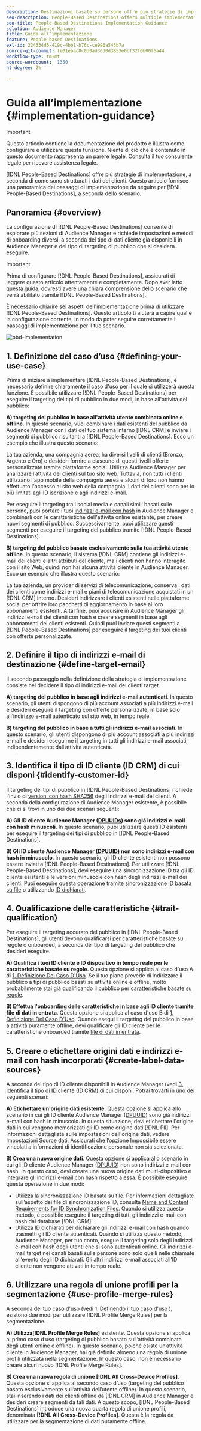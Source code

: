 ```yaml
---
description: Destinazioni basate su persone offre più strategie di implementazione, a seconda di come sono strutturati i dati dei clienti. Questo articolo fornisce una panoramica dei passaggi di implementazione da seguire per le Destinazioni basate su persone, a seconda dello scenario.
seo-description: People-Based Destinations offers multiple implementation strategies, depending on how your customer data is structured. This article provides an overview of the implementation steps that you need to follow for People-Based Destinations, depending on your scenario.
seo-title: People-Based Destinations Implementation Guidance
solution: Audience Manager
title: Guida all’implementazione
feature: People-based Destinations
exl-id: 224334d5-419c-4bb1-b76c-ce996a543b7a
source-git-commit: fe01ebac8c0d0ad3630d3853e0bf32f0b00f6a44
workflow-type: tm+mt
source-wordcount: '1350'
ht-degree: 2%

---
```


# Guida all’implementazione {#implementation-guidance}

>[!IMPORTANT]
>Questo articolo contiene la documentazione del prodotto e illustra come configurare e utilizzare questa funzione. Niente di ciò che è contenuto in questo documento rappresenta un parere legale. Consulta il tuo consulente legale per ricevere assistenza legale.

[!DNL People-Based Destinations] offre più strategie di implementazione, a seconda di come sono strutturati i dati dei clienti. Questo articolo fornisce una panoramica dei passaggi di implementazione da seguire per [!DNL People-Based Destinations], a seconda dello scenario.

## Panoramica {#overview}

La configurazione di [!DNL People-Based Destinations] consente di esplorare più sezioni di Audience Manager e richiede impostazioni e metodi di onboarding diversi, a seconda del tipo di dati cliente già disponibili in Audience Manager e del tipo di targeting di pubblico che si desidera eseguire.

>[!IMPORTANT]
> Prima di configurare [!DNL People-Based Destinations], assicurati di leggere questo articolo attentamente e completamente. Dopo aver letto questa guida, dovresti avere una chiara comprensione dello scenario che verrà abilitato tramite [!DNL People-Based Destinations].

È necessario chiarire sei aspetti dell&#39;implementazione prima di utilizzare [!DNL People-Based Destinations]. Questo articolo ti aiuterà a capire qual è la configurazione corrente, in modo da poter seguire correttamente i passaggi di implementazione per il tuo scenario.

![pbd-implementation](assets/pbd-implementation.png)

## &#x200B;1. Definizione del caso d’uso {#defining-your-use-case}

Prima di iniziare a implementare [!DNL People-Based Destinations], è necessario definire chiaramente il caso d&#39;uso per il quale si utilizzerà questa funzione. È possibile utilizzare [!DNL People-Based Destinations] per eseguire il targeting dei tipi di pubblico in due modi, in base all&#39;attività del pubblico:

**A) targeting del pubblico in base all&#39;attività utente combinata online e offline**. In questo scenario, vuoi combinare i dati esistenti del pubblico da Audience Manager con i dati del tuo sistema interno [!DNL CRM] e inviare i segmenti di pubblico risultanti a [!DNL People-Based Destinations]. Ecco un esempio che illustra questo scenario:

La tua azienda, una compagnia aerea, ha diversi livelli di clienti (Bronzo, Argento e Oro) e desideri fornire a ciascuno di questi livelli offerte personalizzate tramite piattaforme social. Utilizza Audience Manager per analizzare l’attività dei clienti sul tuo sito web. Tuttavia, non tutti i clienti utilizzano l&#39;app mobile della compagnia aerea e alcuni di loro non hanno effettuato l&#39;accesso al sito web della compagnia. I dati dei clienti sono per lo più limitati agli ID iscrizione e agli indirizzi e-mail.

Per eseguire il targeting tra i social media e canali simili basati sulle persone, puoi portare i tuoi [indirizzi e-mail con hash](people-based-destinations-prerequisites.md) in Audience Manager e combinarli con le caratteristiche dell&#39;attività online esistente, per creare nuovi segmenti di pubblico. Successivamente, puoi utilizzare questi segmenti per eseguire il targeting del pubblico tramite [!DNL People-Based Destinations].

**B) targeting del pubblico basato esclusivamente sulla tua attività utente offline**. In questo scenario, il sistema [!DNL CRM] contiene gli indirizzi e-mail dei clienti e altri attributi del cliente, ma i clienti non hanno interagito con il sito Web, quindi non hai alcuna attività cliente in Audience Manager. Ecco un esempio che illustra questo scenario:

La tua azienda, un provider di servizi di telecomunicazione, conserva i dati dei clienti come indirizzi e-mail e piani di telecomunicazione acquistati in un [!DNL CRM] interno. Desideri indirizzare i clienti esistenti nelle piattaforme social per offrire loro pacchetti di aggiornamento in base ai loro abbonamenti esistenti. A tal fine, puoi acquisire in Audience Manager gli indirizzi e-mail dei clienti con hash e creare segmenti in base agli abbonamenti dei clienti esistenti. Quindi puoi inviare questi segmenti a [!DNL People-Based Destinations] per eseguire il targeting dei tuoi clienti con offerte personalizzate.

## &#x200B;2. Definire il tipo di indirizzi e-mail di destinazione {#define-target-email}

Il secondo passaggio nella definizione della strategia di implementazione consiste nel decidere il tipo di indirizzi e-mail dei clienti target.

**A) targeting del pubblico in base agli indirizzi e-mail autenticati**. In questo scenario, gli utenti dispongono di più account associati a più indirizzi e-mail e desideri eseguire il targeting con offerte personalizzate, in base solo all’indirizzo e-mail autenticato sul sito web, in tempo reale.

**B) targeting del pubblico in base a tutti gli indirizzi e-mail associati**. In questo scenario, gli utenti dispongono di più account associati a più indirizzi e-mail e desideri eseguirne il targeting in tutti gli indirizzi e-mail associati, indipendentemente dall’attività autenticata.

## &#x200B;3. Identifica il tipo di ID cliente (ID CRM) di cui disponi {#identify-customer-id}

Il targeting dei tipi di pubblico in [!DNL People-Based Destinations] richiede l&#39;invio di [versioni con hash SHA256](people-based-destinations-prerequisites.md) degli indirizzi e-mail dei clienti. A seconda della configurazione di Audience Manager esistente, è possibile che ci si trovi in uno dei due scenari seguenti:

**A) Gli ID cliente Audience Manager ([DPUUIDs](../../reference/ids-in-aam.md)) sono già indirizzi e-mail con hash minuscoli**. In questo scenario, puoi utilizzare questi ID esistenti per eseguire il targeting dei tipi di pubblico in [!DNL People-Based Destinations].

**B) Gli ID cliente Audience Manager ([DPUUID](../../reference/ids-in-aam.md)) non sono indirizzi e-mail con hash in minuscolo**. In questo scenario, gli ID cliente esistenti non possono essere inviati a [!DNL People-Based Destinations]. Per utilizzare [!DNL People-Based Destinations], devi eseguire una sincronizzazione ID tra gli ID cliente esistenti e le versioni minuscole con hash degli indirizzi e-mail dei clienti. Puoi eseguire questa operazione tramite [sincronizzazione ID basata su file](../../integration/sending-audience-data/batch-data-transfer-explained/id-sync-file-based.md) o utilizzando [ID dichiarati](../declared-ids.md).

## &#x200B;4. Qualificazione delle caratteristiche {#trait-qualification}

Per eseguire il targeting accurato del pubblico in [!DNL People-Based Destinations], gli utenti devono qualificarsi per caratteristiche basate su regole o onboarded, a seconda del tipo di targeting del pubblico che desideri eseguire.

**A) Qualifica i tuoi ID cliente e ID dispositivo in tempo reale per le caratteristiche basate su regole**. Questa opzione si applica al caso d&#39;uso A di [1. Definizione Del Caso D&#39;Uso](people-based-destinations-workflow.md#defining-your-use-case). Se il tuo piano prevede di indirizzare il pubblico a tipi di pubblico basati su attività online e offline, molto probabilmente stai già qualificando il pubblico per [caratteristiche basate su regole](../traits/trait-and-segment-qualification-reference.md).

**B) Effettua l&#39;onboarding delle caratteristiche in base agli ID cliente tramite file di dati in entrata**. Questa opzione si applica al caso d&#39;uso B di [1. Definizione Del Caso D&#39;Uso](people-based-destinations-workflow.md#defining-your-use-case). Quando esegui il targeting del pubblico in base a attività puramente offline, devi qualificare gli ID cliente per le caratteristiche onboarded tramite [file di dati in entrata](../../integration/sending-audience-data/batch-data-transfer-explained/inbound-file-contents.md).

## &#x200B;5. Creare o etichettare origini dati e indirizzi e-mail con hash incorporati {#create-label-data-sources}

A seconda del tipo di ID cliente disponibili in Audience Manager (vedi [3. Identifica il tipo di ID cliente (ID CRM) di cui disponi](people-based-destinations-workflow.md#identify-customer-id). Potrai trovarti in uno dei seguenti scenari:

**A) Etichettare un&#39;origine dati esistente**. Questa opzione si applica allo scenario in cui gli ID cliente Audience Manager ([DPUUID](../../reference/ids-in-aam.md)) sono già indirizzi e-mail con hash in minuscolo. In questa situazione, devi etichettare l&#39;origine dati in cui vengono memorizzati gli ID come origine dati [!DNL PII]. Per informazioni dettagliate sulle impostazioni dell&#39;origine dati, vedere [Impostazioni Source dati](../datasources-list-and-settings.md). Assicurati che l’opzione Impossibile essere vincolati a informazioni di identificazione personale non sia selezionata.

**B) Crea una nuova origine dati**. Questa opzione si applica allo scenario in cui gli ID cliente Audience Manager ([DPUUID](../../reference/ids-in-aam.md)) non sono indirizzi e-mail con hash. In questo caso, devi creare una nuova origine dati multi-dispositivo e integrare gli indirizzi e-mail con hash rispetto a essa. È possibile eseguire questa operazione in due modi:

* Utilizza la sincronizzazione ID basata su file. Per informazioni dettagliate sull’aspetto dei file di sincronizzazione ID, consulta [Name and Content Requirements for ID Synchronization Files](../../integration/sending-audience-data/batch-data-transfer-explained/id-sync-file-based.md). Quando si utilizza questo metodo, è possibile eseguire il targeting di tutti gli indirizzi e-mail con hash dal database [!DNL CRM].
* Utilizza [ID dichiarati](../declared-ids.md) per dichiarare gli indirizzi e-mail con hash quando trasmetti gli ID cliente autenticati. Quando si utilizza questo metodo, Audience Manager, per tuo conto, esegue il targeting solo degli indirizzi e-mail con hash degli utenti che si sono autenticati online. Gli indirizzi e-mail target nei canali basati sulle persone sono solo quelli nelle chiamate all’evento degli ID dichiarati. Gli altri indirizzi e-mail associati all’ID cliente non vengono attivati in tempo reale.

## &#x200B;6. Utilizzare una regola di unione profili per la segmentazione {#use-profile-merge-rules}

A seconda del tuo caso d&#39;uso (vedi [1. Definendo il tuo caso d&#39;uso ](people-based-destinations-workflow.md#defining-your-use-case)), esistono due modi per utilizzare [!DNL Profile Merge Rules] per la segmentazione.

**A) Utilizza[!DNL Profile Merge Rules]** esistente. Questa opzione si applica al primo caso d’uso (targeting di pubblico basato sull’attività combinata degli utenti online e offline). In questo scenario, poiché esiste un’attività cliente in Audience Manager, hai già definito almeno una regola di unione profili utilizzata nella segmentazione. In questo caso, non è necessario creare alcun nuovo [!DNL Profile Merge Rules].

**B) Crea una nuova regola di unione [!DNL All Cross-Device Profiles]**. Questa opzione si applica al secondo caso d’uso (targeting del pubblico basato esclusivamente sull’attività dell’utente offline). In questo scenario, stai inserendo i dati dei clienti offline da [!DNL CRM] in Audience Manager e desideri creare segmenti da tali dati. A questo scopo, [!DNL People-Based Destinations] introduce una nuova quarta regola di unione profili, denominata **[!DNL All Cross-Device Profiles]**. Questa è la regola da utilizzare per la segmentazione di dati puramente offline.
